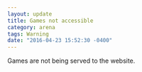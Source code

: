 ```yaml
---
layout: update
title: Games not accessible
category: arena
tags: Warning
date: "2016-04-23 15:52:30 -0400"
---
```


Games are not being served to the website.
